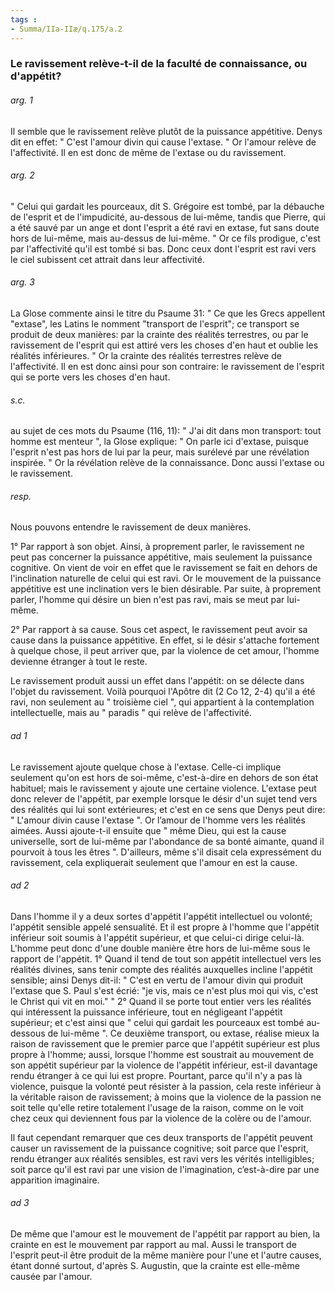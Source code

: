 ```yaml
---
tags : 
- Summa/IIa-IIæ/q.175/a.2
---
```


### Le ravissement relève-t-il de la faculté de connaissance, ou d'appétit?

###### arg. 1
Il semble que le ravissement relève plutôt de la puissance appétitive. Denys dit en effet: " C'est l'amour divin qui cause l'extase. " Or l'amour relève de l'affectivité. Il en est donc de même de l'extase ou du ravissement. 

###### arg. 2
" Celui qui gardait les pourceaux, dit S. Grégoire est tombé, par la débauche de l'esprit et de l'impudicité, au-dessous de lui-même, tandis que Pierre, qui a été sauvé par un ange et dont l'esprit a été ravi en extase, fut sans doute hors de lui-même, mais au-dessus de lui-même. " Or ce fils prodigue, c'est par l'affectivité qu'il est tombé si bas. Donc ceux dont l'esprit est ravi vers le ciel subissent cet attrait dans leur affectivité. 

###### arg. 3
La Glose commente ainsi le titre du Psaume 31: " Ce que les Grecs appellent "extase", les Latins le nomment "transport de l'esprit"; ce transport se produit de deux manières: par la crainte des réalités terrestres, ou par le ravissement de l'esprit qui est attiré vers les choses d'en haut et oublie les réalités inférieures. " Or la crainte des réalités terrestres relève de l'affectivité. Il en est donc ainsi pour son contraire: le ravissement de l'esprit qui se porte vers les choses d'en haut. 

###### s.c.
au sujet de ces mots du Psaume (116, 11): " J'ai dit dans mon transport: tout homme est menteur ", la Glose explique: " On parle ici d'extase, puisque l'esprit n'est pas hors de lui par la peur, mais surélevé par une révélation inspirée. " Or la révélation relève de la connaissance. Donc aussi l'extase ou le ravissement. 

###### resp.
Nous pouvons entendre le ravissement de deux manières. 

1° Par rapport à son objet. Ainsi, à proprement parler, le ravissement ne peut pas concerner la puissance appétitive, mais seulement la puissance cognitive. On vient de voir en effet que le ravissement se fait en dehors de l'inclination naturelle de celui qui est ravi. Or le mouvement de la puissance appétitive est une inclination vers le bien désirable. Par suite, à proprement parler, l'homme qui désire un bien n'est pas ravi, mais se meut par lui-même. 

2° Par rapport à sa cause. Sous cet aspect, le ravissement peut avoir sa cause dans la puissance appétitive. En effet, si le désir s'attache fortement à quelque chose, il peut arriver que, par la violence de cet amour, l'homme devienne étranger à tout le reste. 

Le ravissement produit aussi un effet dans l'appétit: on se délecte dans l'objet du ravissement. Voilà pourquoi l'Apôtre dit (2 Co 12, 2-4) qu'il a été ravi, non seulement au " troisième ciel ", qui appartient à la contemplation intellectuelle, mais au " paradis " qui relève de l'affectivité. 

###### ad 1
Le ravissement ajoute quelque chose à l'extase. Celle-ci implique seulement qu'on est hors de soi-même, c'est-à-dire en dehors de son état habituel; mais le ravissement y ajoute une certaine violence. L'extase peut donc relever de l'appétit, par exemple lorsque le désir d'un sujet tend vers des réalités qui lui sont extérieures; et c'est en ce sens que Denys peut dire: " L'amour divin cause l'extase ". Or l’amour de l'homme vers les réalités aimées. Aussi ajoute-t-il ensuite que " même Dieu, qui est la cause universelle, sort de lui-même par l'abondance de sa bonté aimante, quand il pourvoit à tous les êtres ". D'ailleurs, même s'il disait cela expressément du ravissement, cela expliquerait seulement que l'amour en est la cause. 

###### ad 2
Dans l'homme il y a deux sortes d'appétit l'appétit intellectuel ou volonté; l'appétit sensible appelé sensualité. Et il est propre à l'homme que l'appétit inférieur soit soumis à l'appétit supérieur, et que celui-ci dirige celui-là. L'homme peut donc d'une double manière être hors de lui-même sous le rapport de l'appétit. 1° Quand il tend de tout son appétit intellectuel vers les réalités divines, sans tenir compte des réalités auxquelles incline l'appétit sensible; ainsi Denys dit-il: " C'est en vertu de l'amour divin qui produit l'extase que S. Paul s'est écrié: "je vis, mais ce n'est plus moi qui vis, c'est le Christ qui vit en moi." " 2° Quand il se porte tout entier vers les réalités qui intéressent la puissance inférieure, tout en négligeant l'appétit supérieur; et c'est ainsi que " celui qui gardait les pourceaux est tombé au-dessous de lui-même ". Ce deuxième transport, ou extase, réalise mieux la raison de ravissement que le premier parce que l'appétit supérieur est plus propre à l'homme; aussi, lorsque l'homme est soustrait au mouvement de son appétit supérieur par la violence de l'appétit inférieur, est-il davantage rendu étranger à ce qui lui est propre. Pourtant, parce qu'il n'y a pas là violence, puisque la volonté peut résister à la passion, cela reste inférieur à la véritable raison de ravissement; à moins que la violence de la passion ne soit telle qu'elle retire totalement l'usage de la raison, comme on le voit chez ceux qui deviennent fous par la violence de la colère ou de l'amour. 

Il faut cependant remarquer que ces deux transports de l'appétit peuvent causer un ravissement de la puissance cognitive; soit parce que l'esprit, rendu étranger aux réalités sensibles, est ravi vers les vérités intelligibles; soit parce qu'il est ravi par une vision de l'imagination, c’est-à-dire par une apparition imaginaire. 

###### ad 3
De même que l'amour est le mouvement de l'appétit par rapport au bien, la crainte en est le mouvement par rapport au mal. Aussi le transport de l'esprit peut-il être produit de la même manière pour l'une et l'autre causes, étant donné surtout, d'après S. Augustin, que la crainte est elle-même causée par l'amour. 

